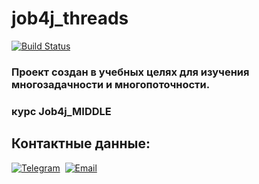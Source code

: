 # job4j_threads

[![Build Status](https://app.travis-ci.com/BarmaleySPb/job4j_threads.svg?branch=master)](https://app.travis-ci.com/BarmaleySPb/job4j_threads)


### Проект создан в учебных целях для изучения многозадачности и многопоточности.
### курс Job4j_MIDDLE

## Контактные данные:
[![Telegram](https://img.shields.io/badge/-telegram-grey?style=flat&logo=telegram&logoColor=white)](https://t.me/Evgeny_Zakharov)&nbsp;
[![Email](https://img.shields.io/badge/@%20email-005FED?style=flat&logo=mail&logoColor=white)](mailto:e.g.zakharov@gmail.com)&nbsp;